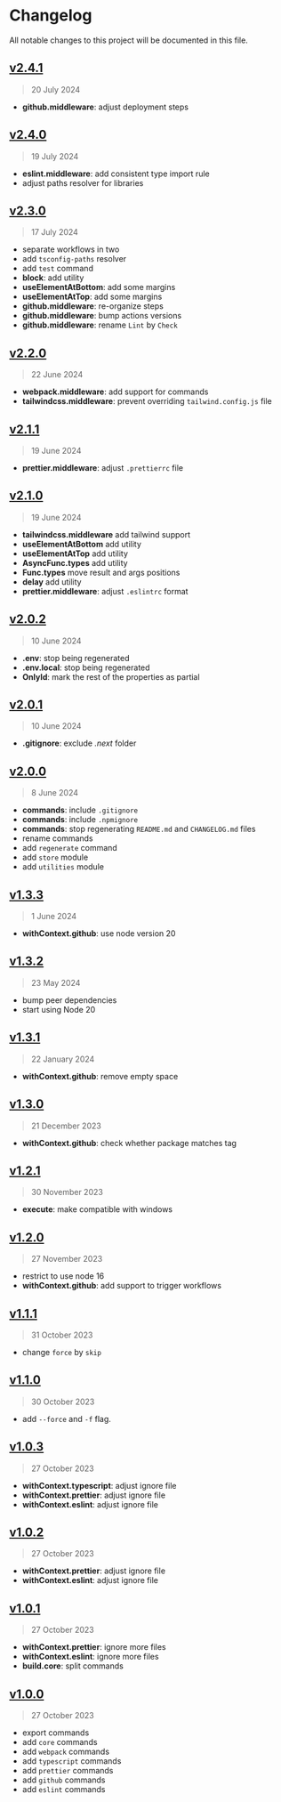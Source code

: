 # Changelog

All notable changes to this project will be documented in this file.

## [v2.4.1](https://github.com/agusmgarcia/react-core/tree/v2.4.1)

> 20 July 2024

- **github.middleware**: adjust deployment steps

## [v2.4.0](https://github.com/agusmgarcia/react-core/tree/v2.4.0)

> 19 July 2024

- **eslint.middleware**: add consistent type import rule
- adjust paths resolver for libraries

## [v2.3.0](https://github.com/agusmgarcia/react-core/tree/v2.3.0)

> 17 July 2024

- separate workflows in two
- add `tsconfig-paths` resolver
- add `test` command
- **block**: add utility
- **useElementAtBottom**: add some margins
- **useElementAtTop**: add some margins
- **github.middleware**: re-organize steps
- **github.middleware**: bump actions versions
- **github.middleware**: rename `Lint` by `Check`

## [v2.2.0](https://github.com/agusmgarcia/react-core/tree/v2.2.0)

> 22 June 2024

- **webpack.middleware**: add support for commands
- **tailwindcss.middleware**: prevent overriding `tailwind.config.js` file

## [v2.1.1](https://github.com/agusmgarcia/react-core/tree/v2.1.1)

> 19 June 2024

- **prettier.middleware**: adjust `.prettierrc` file

## [v2.1.0](https://github.com/agusmgarcia/react-core/tree/v2.1.0)

> 19 June 2024

- **tailwindcss.middleware** add tailwind support
- **useElementAtBottom** add utility
- **useElementAtTop** add utility
- **AsyncFunc.types** add utility
- **Func.types** move result and args positions
- **delay** add utility
- **prettier.middleware**: adjust `.eslintrc` format

## [v2.0.2](https://github.com/agusmgarcia/react-core/tree/v2.0.2)

> 10 June 2024

- **.env**: stop being regenerated
- **.env.local**: stop being regenerated
- **OnlyId**: mark the rest of the properties as partial

## [v2.0.1](https://github.com/agusmgarcia/react-core/tree/v2.0.1)

> 10 June 2024

- **.gitignore**: exclude _.next_ folder

## [v2.0.0](https://github.com/agusmgarcia/react-core/tree/v2.0.0)

> 8 June 2024

- **commands**: include `.gitignore`
- **commands**: include `.npmignore`
- **commands**: stop regenerating `README.md` and `CHANGELOG.md` files
- rename commands
- add `regenerate` command
- add `store` module
- add `utilities` module

## [v1.3.3](https://github.com/agusmgarcia/react-core/tree/v1.3.3)

> 1 June 2024

- **withContext.github**: use node version 20

## [v1.3.2](https://github.com/agusmgarcia/react-core/tree/v1.3.2)

> 23 May 2024

- bump peer dependencies
- start using Node 20

## [v1.3.1](https://github.com/agusmgarcia/react-core/tree/v1.3.1)

> 22 January 2024

- **withContext.github**: remove empty space

## [v1.3.0](https://github.com/agusmgarcia/react-core/tree/v1.3.0)

> 21 December 2023

- **withContext.github**: check whether package matches tag

## [v1.2.1](https://github.com/agusmgarcia/react-core/tree/v1.2.1)

> 30 November 2023

- **execute**: make compatible with windows

## [v1.2.0](https://github.com/agusmgarcia/react-core/tree/v1.2.0)

> 27 November 2023

- restrict to use node 16
- **withContext.github**: add support to trigger workflows

## [v1.1.1](https://github.com/agusmgarcia/react-core/tree/v1.1.1)

> 31 October 2023

- change `force` by `skip`

## [v1.1.0](https://github.com/agusmgarcia/react-core/tree/v1.1.0)

> 30 October 2023

- add `--force` and `-f` flag.

## [v1.0.3](https://github.com/agusmgarcia/react-core/tree/v1.0.3)

> 27 October 2023

- **withContext.typescript**: adjust ignore file
- **withContext.prettier**: adjust ignore file
- **withContext.eslint**: adjust ignore file

## [v1.0.2](https://github.com/agusmgarcia/react-core/tree/v1.0.2)

> 27 October 2023

- **withContext.prettier**: adjust ignore file
- **withContext.eslint**: adjust ignore file

## [v1.0.1](https://github.com/agusmgarcia/react-core/tree/v1.0.1)

> 27 October 2023

- **withContext.prettier**: ignore more files
- **withContext.eslint**: ignore more files
- **build.core**: split commands

## [v1.0.0](https://github.com/agusmgarcia/react-core/tree/v1.0.0)

> 27 October 2023

- export commands
- add `core` commands
- add `webpack` commands
- add `typescript` commands
- add `prettier` commands
- add `github` commands
- add `eslint` commands
